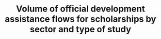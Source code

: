 ---
actual_indicator_available: USAID assistance for education development assistance
actual_indicator_available_description: "USAID programs are focused on: Improving\
  \ reading skills in primary schools; Strengthening higher education and workforce\
  \ development programs;Expanding access to education in regions witnessing crisis\
  \ and conflict;  and Fostering innovation in education through All Children Reading.\
  \ Variable            Label i4_b_1_total\tDevelopment assistance, total education\
  \ i4_b_1_basic\tDevelopment assistance, basic education i4_b_1_higher\tDevelopment\
  \ assistance, higher education"
computation_units: Dollar
data_non_statistical: false
date_metadata_updated: November 2016
date_of_national_source_publication: March 2016
disaggregation_categories: Basic and Higher Education
disaggregation_geography: National
goal_meta_link: http://unstats.un.org/sdgs/files/metadata-compilation/Metadata-Goal-4.pdf
graph_title: USAID assistance for education development assistance in US dollars
graph_type: bar
has_metadata: true
indicator: 4.b.1
indicator_definition: Total net official development assistance (ODA
indicator_name: Volume of official development assistance flows for scholarships by
  sector and type of study
indicator_sort_order: 04-0b-01
indicator_variable: i4_b_1_total
international_and_national_references: https://www.usaid.gov/results-and-data/budget-spending/congressional-budget-justification
layout: indicator
method_of_computation: http://www.oecd.org/dac/dac-glossary.htm#ODA) for scholarships
  and student costs in donor countries (types of aid
national_geographical_coverage: United States
periodicity: Annual
permalink: /4-b-1/
published: true
rationale_interpretation: http://www.oecd.org/investment/stats/44479737.pdf
reporting_status: complete
scheduled_update_by_national_source: March 2017
sdg_goal: 4
source_active_1: true
source_agency_staff_email_1: tom.snyder@ed.gov
source_agency_staff_name_1: Tom Snyder
source_agency_survey_dataset_1: USAID
source_notes_1: null
source_organisation_1: USAID
source_title_1: null
source_url_1: https://www.usaid.gov/education
source_url_text_1: https://www.usaid.gov/education
target: By 2020, substantially expand globally the number of scholarships available
  to developing countries, in particular least developed countries, small island developing
  States and African countries, for enrolment in higher education, including vocational
  training and information and communications technology, technical, engineering and
  scientific programmes, in developed countries and other developing countries.
target_id: 4.b
time_period: 2013 to 2015
title: Volume of official development assistance flows for scholarships by sector
  and type of study
un_custodial_agency: 'OECD (Partnering Agencies: UNESCO-UIS)'
un_designated_tier: '1'
us_method_of_computation: Data available from budget documents.
variable_description: null
variable_notes: null
---